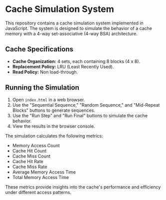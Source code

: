 # Cache Simulation System
This repository contains a cache simulation system implemented in JavaScript. The system is designed to simulate the behavior of a cache memory with a 4-way set-associative (4-way BSA) architecture.

## Cache Specifications

- **Cache Organization:** 4 sets, each containing 8 blocks (4 x 8).
- **Replacement Policy:** LRU (Least Recently Used).
- **Read Policy:** Non load-through.

## Running the Simulation

1. Open `index.html` in a web browser.
2. Use the "Sequential Sequence," "Random Sequence," and "Mid-Repeat Blocks" buttons to generate sequences.
3. Use the "Run Step" and "Run Final" buttons to simulate the cache behavior.
4. View the results in the browser console.

The simulation calculates the following metrics:

- Memory Access Count
- Cache Hit Count
- Cache Miss Count
- Cache Hit Rate
- Cache Miss Rate
- Average Memory Access Time
- Total Memory Access Time

These metrics provide insights into the cache's performance and efficiency under different access patterns.
